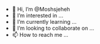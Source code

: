 - 👋 Hi, I’m @Moshsjeheh
- 👀 I’m interested in ...
- 🌱 I’m currently learning ...
- 💞️ I’m looking to collaborate on ...
- 📫 How to reach me ...

<!---
Moshsjeheh/Moshsjeheh is a ✨ special ✨ repository because its `README.md` (this file) appears on your GitHub profile.
You can click the Preview link to take a look at your changes.
--->
